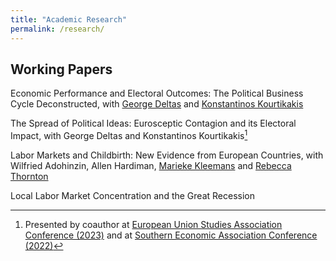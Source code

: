 ```yaml
---
title: "Academic Research"
permalink: /research/
---
```


## Working Papers

Economic Performance and Electoral Outcomes: The Political Business Cycle Deconstructed, with [George Deltas](http://faculty.las.illinois.edu/deltas/) and [Konstantinos Kourtikakis](https://pol.illinois.edu/directory/profile/kkourtik)

The Spread of Political Ideas: Eurosceptic Contagion and its Electoral Impact, with George Deltas and Konstantinos Kourtikakis[^1]

[^1]: Presented by coauthor at [European Union Studies Association Conference (2023)](https://www.eustudies.org/conference) and at [Southern Economic Association Conference (2022)](https://www.southerneconomic.org/event/7662b305-ad92-474d-8f2c-bce1240b9858/summary)

Labor Markets and Childbirth: New Evidence from European Countries, with Wilfried Adohinzin, Allen Hardiman, [Marieke Kleemans](https://sites.google.com/site/mariekekleemans/home?authuser=0) and [Rebecca Thornton](https://www.rebeccathornton.net/) 

Local Labor Market Concentration and the Great Recession